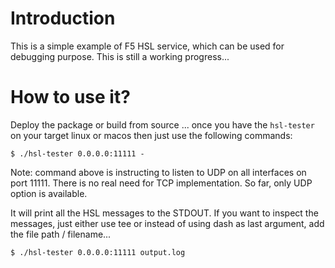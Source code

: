 # Introduction

This is a simple example of F5 HSL service, which can be used for debugging purpose.
This is still a working progress...

# How to use it?

Deploy the package or build from source ... once you have the ```hsl-tester``` on your target linux or macos
then just use the following commands:

```
$ ./hsl-tester 0.0.0.0:11111 -
```
Note: command above is instructing to listen to UDP on all interfaces on port 11111. 
There is no real need for TCP implementation. So far, only UDP option is available.

It will print all the HSL messages to the STDOUT. If you want to inspect the messages, just either use tee
or instead of using dash as last argument, add the file path / filename...

```
$ ./hsl-tester 0.0.0.0:11111 output.log
```